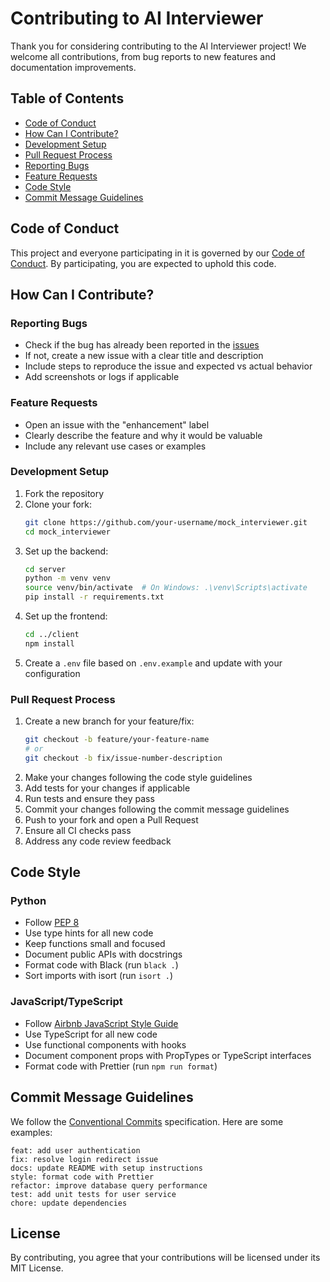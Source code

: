# Contributing to AI Interviewer

Thank you for considering contributing to the AI Interviewer project! We welcome all contributions, from bug reports to new features and documentation improvements.

## Table of Contents

- [Code of Conduct](#code-of-conduct)
- [How Can I Contribute?](#how-can-i-contribute)
- [Development Setup](#development-setup)
- [Pull Request Process](#pull-request-process)
- [Reporting Bugs](#reporting-bugs)
- [Feature Requests](#feature-requests)
- [Code Style](#code-style)
- [Commit Message Guidelines](#commit-message-guidelines)

## Code of Conduct

This project and everyone participating in it is governed by our [Code of Conduct](CODE_OF_CONDUCT.md). By participating, you are expected to uphold this code.

## How Can I Contribute?

### Reporting Bugs
- Check if the bug has already been reported in the [issues](https://github.com/potureddigowtham/mock_interviewer/issues)
- If not, create a new issue with a clear title and description
- Include steps to reproduce the issue and expected vs actual behavior
- Add screenshots or logs if applicable

### Feature Requests
- Open an issue with the "enhancement" label
- Clearly describe the feature and why it would be valuable
- Include any relevant use cases or examples

### Development Setup

1. Fork the repository
2. Clone your fork:
   ```bash
   git clone https://github.com/your-username/mock_interviewer.git
   cd mock_interviewer
   ```
3. Set up the backend:
   ```bash
   cd server
   python -m venv venv
   source venv/bin/activate  # On Windows: .\venv\Scripts\activate
   pip install -r requirements.txt
   ```
4. Set up the frontend:
   ```bash
   cd ../client
   npm install
   ```
5. Create a `.env` file based on `.env.example` and update with your configuration

### Pull Request Process

1. Create a new branch for your feature/fix:
   ```bash
   git checkout -b feature/your-feature-name
   # or
   git checkout -b fix/issue-number-description
   ```
2. Make your changes following the code style guidelines
3. Add tests for your changes if applicable
4. Run tests and ensure they pass
5. Commit your changes following the commit message guidelines
6. Push to your fork and open a Pull Request
7. Ensure all CI checks pass
8. Address any code review feedback

## Code Style

### Python
- Follow [PEP 8](https://www.python.org/dev/peps/pep-0008/)
- Use type hints for all new code
- Keep functions small and focused
- Document public APIs with docstrings
- Format code with Black (run `black .`)
- Sort imports with isort (run `isort .`)

### JavaScript/TypeScript
- Follow [Airbnb JavaScript Style Guide](https://github.com/airbnb/javascript)
- Use TypeScript for all new code
- Use functional components with hooks
- Document component props with PropTypes or TypeScript interfaces
- Format code with Prettier (run `npm run format`)

## Commit Message Guidelines

We follow the [Conventional Commits](https://www.conventionalcommits.org/) specification. Here are some examples:

```
feat: add user authentication
fix: resolve login redirect issue
docs: update README with setup instructions
style: format code with Prettier
refactor: improve database query performance
test: add unit tests for user service
chore: update dependencies
```

## License

By contributing, you agree that your contributions will be licensed under its MIT License.

